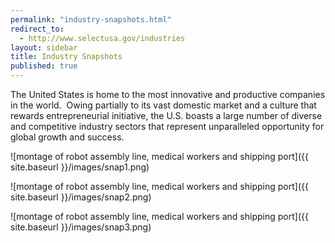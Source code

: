 ```yaml
---
permalink: "industry-snapshots.html"
redirect_to:
  - http://www.selectusa.gov/industries
layout: sidebar
title: Industry Snapshots
published: true
---
```


The United States is home to the most innovative and productive companies in the world. &nbsp;Owing partially to its vast domestic market and a culture that rewards entrepreneurial initiative, the U.S. boasts a large number of diverse and competitive industry sectors that represent unparalleled opportunity for global growth and success.

![montage of robot assembly line, medical workers and shipping port]({{ site.baseurl }}/images/snap1.png)

![montage of robot assembly line, medical workers and shipping port]({{ site.baseurl }}/images/snap2.png)

![montage of robot assembly line, medical workers and shipping port]({{ site.baseurl }}/images/snap3.png)
